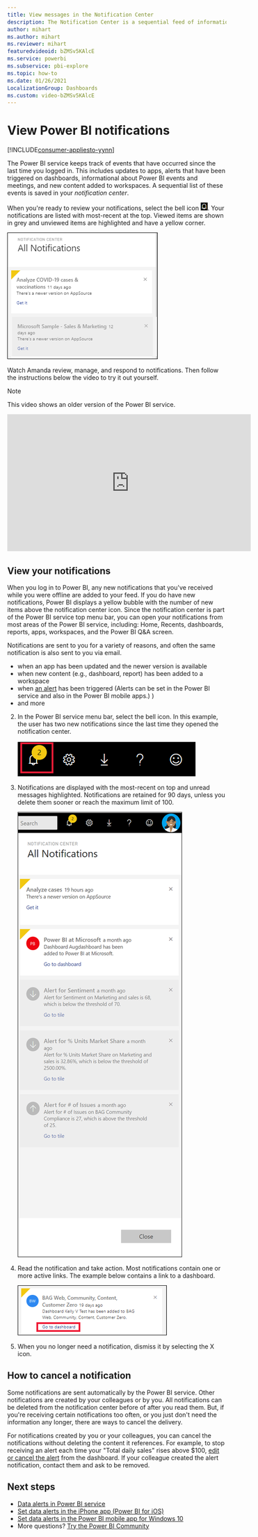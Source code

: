 ```yaml
---
title: View messages in the Notification Center
description: The Notification Center is a sequential feed of information related to your Power BI experience.
author: mihart
ms.author: mihart
ms.reviewer: mihart
featuredvideoid: bZMSv5KAlcE
ms.service: powerbi
ms.subservice: pbi-explore
ms.topic: how-to
ms.date: 01/26/2021
LocalizationGroup: Dashboards
ms.custom: video-bZMSv5KAlcE
---
```

# View Power BI notifications

[!INCLUDE[consumer-appliesto-yynn](../includes/consumer-appliesto-yynn.md)]


The Power BI service keeps track of events that have occurred since the last time you logged in. This includes updates to apps, alerts that have been triggered on dashboards, informational about Power BI events and meetings, and new content added to workspaces. A sequential list of these events is saved in your *notification center*. 

When you're ready to review your notifications, select the bell icon  ![Notification center bell icon.](./media/end-user-notification-center/power-bi-bell.png). Your notifications are listed with most-recent at the top. Viewed items are shown in grey and unviewed items are highlighted and have a yellow corner.   

![Notification center showing one viewed item and one new item.](./media/end-user-notification-center/power-bi-new.png)

Watch Amanda review, manage, and respond to notifications. Then follow the instructions below the video to try it out yourself.    

> [!NOTE]
> This video shows an older version of the Power BI service. 

<iframe width="560" height="315" src="https://www.youtube.com/embed/bZMSv5KAlcE" frameborder="0" allowfullscreen></iframe>

## View your notifications
When you log in to Power BI, any new notifications that you've received while you were offline are added to your feed. If you do have new notifications, Power BI displays a yellow bubble with the number of new items above the notification center icon. Since the notification center is part of the Power BI service top menu bar, you can open your notifications from most areas of the Power BI service, including: Home, Recents, dashboards, reports, apps, workspaces, and the Power BI Q&A screen.

Notifications are sent to you for a variety of reasons, and often the same notification is also sent to you via email. 
- when an app has been updated and the newer version is available
- when new content (e.g., dashboard, report) has been added to a workspace
- when [an alert](end-user-alerts.md) has been triggered (Alerts can be set in the Power BI service and also in the Power BI mobile apps.)
)
- and more


   
2. In the Power BI service menu bar, select the bell icon. In this example, the user has two new notifications since the last time they opened the notification center.
   
   ![top menu bar with Notifications icon selected](./media/end-user-notification-center/power-bi-notification-icon.png)
3. Notifications are displayed with the most-recent on top and unread messages highlighted. Notifications are retained for 90 days, unless you delete them sooner or reach the maximum limit of 100.
   
   ![Notification Center](./media/end-user-notification-center/power-bi-notifications-center.png)

4. Read the notification and take action. Most notifications contain one or more active links.  The example below contains a link to a dashboard.

   ![Notification that a new dashboard has been added.](./media/end-user-notification-center/power-bi-alert.png)

1. When you no longer need a notification, dismiss it by selecting the X icon.    

 
## How to cancel a notification
Some notifications are sent automatically by the Power BI service. Other notifications are created by your colleagues or by you. All notifications can be deleted from the notification center before of after you read them. But, if you're receiving certain notifications too often, or you just don't need the information any longer, there are ways to cancel the delivery. 

For notifications created by you or your colleagues, you can cancel the notifications without deleting the content it references. For example, to stop receiving an alert each time your "Total daily sales" rises above $100, [edit or cancel the alert](end-user-alerts.md) from the dashboard. If your colleague created the alert notification, contact them and ask to be removed.


## Next steps
* [Data alerts in Power BI service](end-user-alerts.md)
* [Set data alerts in the iPhone app (Power BI for iOS)](mobile/mobile-set-data-alerts-in-the-mobile-apps.md)
* [Set data alerts in the Power BI mobile app for Windows 10](mobile/mobile-set-data-alerts-in-the-mobile-apps.md)
* More questions? [Try the Power BI Community](https://community.powerbi.com/)

